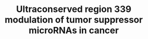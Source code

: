 ---
annotations:
- id: PW:0000808
  parent: regulatory pathway
  type: Pathway Ontology
  value: microRNA pathway
- id: PW:0000605
  parent: disease pathway
  type: Pathway Ontology
  value: cancer pathway
- id: DOID:162
  parent: disease of cellular proliferation
  type: Disease Ontology
  value: cancer
authors:
- Khanspers
- Fehrhart
description: The TP53-uc.339-miRNA-CCNE2 network. TP53 directly inhibits the expression
  of ultraconserved region 339 (us339). Ultraconserved region 339 functions as an
  “entrapper” for CCNE2 targeting miR-339, -663b, and -95 leading to up-regulation
  of CCNE2 and increased tumor growth and migration.
last-edited: 2019-11-29
organisms:
- Homo sapiens
redirect_from:
- /index.php/Pathway:WP4284
- /instance/WP4284
revision: null
schema-jsonld:
- '@context': https://schema.org/
  '@id': https://wikipathways.github.io/pathways/WP4284.html
  '@type': Dataset
  creator:
    '@type': Organization
    name: WikiPathways
  description: The TP53-uc.339-miRNA-CCNE2 network. TP53 directly inhibits the expression
    of ultraconserved region 339 (us339). Ultraconserved region 339 functions as an
    “entrapper” for CCNE2 targeting miR-339, -663b, and -95 leading to up-regulation
    of CCNE2 and increased tumor growth and migration.
  keywords:
  - (Entraper1)
  - CCNE2
  - MIR339
  - MIR663B
  - MIR95
  - TP53
  - uc339
  license: CC0
  name: Ultraconserved region 339 modulation of tumor suppressor microRNAs in cancer
seo: CreativeWork
title: Ultraconserved region 339 modulation of tumor suppressor microRNAs in cancer
wpid: WP4284
---